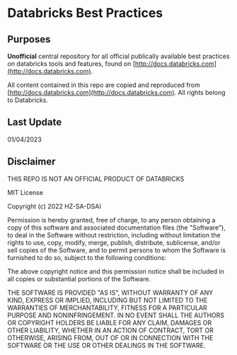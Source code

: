 # Databricks Best Practices

## Purposes

**Unofficial** central repository for all official publically available best practices on databricks tools and features, found on [http://docs.databricks.com](http://docs.databricks.com). 

All content contained in this repo are copied and reproduced from [http://docs.databricks.com](http://docs.databricks.com). All rights belong to Databricks. 

## Last Update

01/04/2023

## Disclaimer

THIS REPO IS NOT AN OFFICIAL PRODUCT OF DATABRICKS

MIT License

Copyright (c) 2022 HZ-SA-DSAI

Permission is hereby granted, free of charge, to any person obtaining a copy
of this software and associated documentation files (the "Software"), to deal
in the Software without restriction, including without limitation the rights
to use, copy, modify, merge, publish, distribute, sublicense, and/or sell
copies of the Software, and to permit persons to whom the Software is
furnished to do so, subject to the following conditions:

The above copyright notice and this permission notice shall be included in all
copies or substantial portions of the Software.

THE SOFTWARE IS PROVIDED "AS IS", WITHOUT WARRANTY OF ANY KIND, EXPRESS OR
IMPLIED, INCLUDING BUT NOT LIMITED TO THE WARRANTIES OF MERCHANTABILITY,
FITNESS FOR A PARTICULAR PURPOSE AND NONINFRINGEMENT. IN NO EVENT SHALL THE
AUTHORS OR COPYRIGHT HOLDERS BE LIABLE FOR ANY CLAIM, DAMAGES OR OTHER
LIABILITY, WHETHER IN AN ACTION OF CONTRACT, TORT OR OTHERWISE, ARISING FROM,
OUT OF OR IN CONNECTION WITH THE SOFTWARE OR THE USE OR OTHER DEALINGS IN THE
SOFTWARE.
